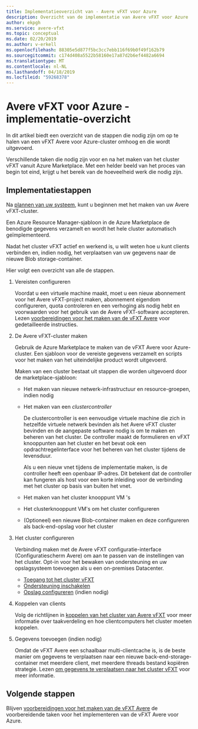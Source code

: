 ```yaml
---
title: Implementatieoverzicht van - Avere vFXT voor Azure
description: Overzicht van de implementatie van Avere vFXT voor Azure
author: ekpgh
ms.service: avere-vfxt
ms.topic: conceptual
ms.date: 02/20/2019
ms.author: v-erkell
ms.openlocfilehash: 88305e5d877f5bc3cc7ebb116f69b0f49f162b79
ms.sourcegitcommit: c174d408a5522b58160e17a87d2b6ef4482a6694
ms.translationtype: MT
ms.contentlocale: nl-NL
ms.lasthandoff: 04/18/2019
ms.locfileid: "59268378"
---
```

# <a name="avere-vfxt-for-azure---deployment-overview"></a>Avere vFXT voor Azure - implementatie-overzicht

In dit artikel biedt een overzicht van de stappen die nodig zijn om op te halen van een vFXT Avere voor Azure-cluster omhoog en die wordt uitgevoerd.

Verschillende taken die nodig zijn voor en na het maken van het cluster vFXT vanuit Azure Marketplace. Met een helder beeld van het proces van begin tot eind, krijgt u het bereik van de hoeveelheid werk die nodig zijn. 

## <a name="deployment-steps"></a>Implementatiestappen

Na [plannen van uw systeem](avere-vfxt-deploy-plan.md), kunt u beginnen met het maken van uw Avere vFXT-cluster. 

Een Azure Resource Manager-sjabloon in de Azure Marketplace de benodigde gegevens verzamelt en wordt het hele cluster automatisch geïmplementeerd. 

Nadat het cluster vFXT actief en werkend is, u wilt weten hoe u kunt clients verbinden en, indien nodig, het verplaatsen van uw gegevens naar de nieuwe Blob storage-container.  

Hier volgt een overzicht van alle de stappen.

1. Vereisten configureren 

   Voordat u een virtuele machine maakt, moet u een nieuw abonnement voor het Avere vFXT-project maken, abonnement eigendom configureren, quota controleren en een verhoging als nodig hebt en voorwaarden voor het gebruik van de Avere vFXT-software accepteren. Lezen [voorbereidingen voor het maken van de vFXT Avere](avere-vfxt-prereqs.md) voor gedetailleerde instructies.

1. De Avere vFXT-cluster maken 

   Gebruik de Azure Marketplace te maken van de vFXT Avere voor Azure-cluster. Een sjabloon voor de vereiste gegevens verzamelt en scripts voor het maken van het uiteindelijke product wordt uitgevoerd.

   Maken van een cluster bestaat uit stappen die worden uitgevoerd door de marketplace-sjabloon: 

   * Het maken van nieuwe netwerk-infrastructuur en resource-groepen, indien nodig
   * Het maken van een *clustercontroller*  

     De clustercontroller is een eenvoudige virtuele machine die zich in hetzelfde virtuele netwerk bevinden als het Avere vFXT cluster bevinden en de aangepaste software nodig is om te maken en beheren van het cluster. De controller maakt de formulieren en vFXT knooppunten aan het cluster en het bevat ook een opdrachtregelinterface voor het beheren van het cluster tijdens de levensduur.

     Als u een nieuw vnet tijdens de implementatie maken, is de controller heeft een openbaar IP-adres. Dit betekent dat de controller kan fungeren als host voor een korte inleiding voor de verbinding met het cluster op basis van buiten het vnet.

   * Het maken van het cluster knooppunt VM 's

   * Het clusterknooppunt VM's om het cluster configureren

   * (Optioneel) een nieuwe Blob-container maken en deze configureren als back-end-opslag voor het cluster

1. Het cluster configureren 

   Verbinding maken met de Avere vFXT configuratie-interface (Configuratiescherm Avere) om aan te passen van de instellingen van het cluster. Opt-in voor het bewaken van ondersteuning en uw opslagsysteem toevoegen als u een on-premises Datacenter.

   * [Toegang tot het cluster vFXT](avere-vfxt-cluster-gui.md)
   * [Ondersteuning inschakelen](avere-vfxt-enable-support.md)
   * [Opslag configureren](avere-vfxt-add-storage.md) (indien nodig)

1. Koppelen van clients

   Volg de richtlijnen in [koppelen van het cluster van Avere vFXT](avere-vfxt-mount-clients.md) voor meer informatie over taakverdeling en hoe clientcomputers het cluster moeten koppelen.

1. Gegevens toevoegen (indien nodig)

   Omdat de vFXT Avere een schaalbaar multi-clientcache is, is de beste manier om gegevens te verplaatsen naar een nieuwe back-end-storage-container met meerdere client, met meerdere threads bestand kopiëren strategie. Lezen [om gegevens te verplaatsen naar het cluster vFXT](avere-vfxt-data-ingest.md) voor meer informatie.

## <a name="next-steps"></a>Volgende stappen

Blijven [voorbereidingen voor het maken van de vFXT Avere](avere-vfxt-prereqs.md) de voorbereidende taken voor het implementeren van de vFXT Avere voor Azure. 